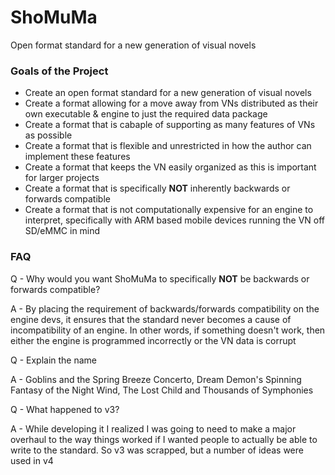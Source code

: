 # ShoMuMa
Open format standard for a new generation of visual novels


### Goals of the Project
- Create an open format standard for a new generation of visual novels
- Create a format allowing for a move away from VNs distributed as their own executable & engine to just the required data package
- Create a format that is cabaple of supporting as many features of VNs as possible
- Create a format that is flexible and unrestricted in how the author can implement these features
- Create a format that keeps the VN easily organized as this is important for larger projects
- Create a format that is specifically **NOT** inherently backwards or forwards compatible
- Create a format that is not computationally expensive for an engine to interpret, specifically with ARM based mobile devices running the VN off SD/eMMC in mind

### FAQ

Q - Why would you want ShoMuMa to specifically **NOT** be backwards or forwards compatible?

A - By placing the requirement of backwards/forwards compatibility on the engine devs, it ensures that the standard never becomes a cause of incompatibility of an engine.  In other words, if something doesn't work, then either the engine is programmed incorrectly or the VN data is corrupt

Q - Explain the name

A - Goblins and the Spring Breeze Concerto, Dream Demon's Spinning Fantasy of the Night Wind, The Lost Child and Thousands of Symphonies


Q - What happened to v3?

A - While developing it I realized I was going to need to make a major overhaul to the way things worked if I wanted people to actually be able to write to the standard.  So v3 was scrapped, but a number of ideas were used in v4
